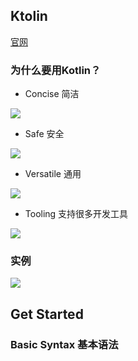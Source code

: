 ## Ktolin ##

[官网](http://kotlinlang.org/)

### 为什么要用Kotlin？ ###

- Concise 简洁

![](http://i.imgur.com/dyEWsjx.png)

- Safe 安全

![](http://i.imgur.com/mQB45qp.png)

- Versatile 通用

![](http://i.imgur.com/xmsAilF.png)

- Tooling 支持很多开发工具

![](http://i.imgur.com/eGx3s07.png)

### 实例 ###

![](http://i.imgur.com/RIrJhyp.png)



## Get Started ##

### Basic Syntax 基本语法 ###

